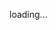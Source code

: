 loading...
<!--
Hello!
My name is Yakub, I am an architect specializing on space habitat modules.
Last year I've started my journey throughout the world of computer science.
Currently learning Python and C languge, exploring how coding can enhance space design and 3D modeling. 
Any tips and advice much appreciated!

🛸 explore my space projects: https://www.artstation.com/mr_yakub
🖥️ check out my channel: https://www.youtube.com/@enter_the_void_eu
📡 feel free to contact in case of possible collaboration

if you enjoy my work and want to support me on my path:
KO-FI

-->
<!--
**yakub808/yakub808** is a ✨ _special_ ✨ repository because its `README.md` (this file) appears on your GitHub profile.

Here are some ideas to get you started:

- 🔭 I’m currently working on ...
- 🌱 I’m currently learning ...
- 👯 I’m looking to collaborate on ...
- 🤔 I’m looking for help with ...
- 💬 Ask me about ...
- 📫 How to reach me: ...
- 😄 Pronouns: ...
- ⚡ Fun fact: ...
-->
